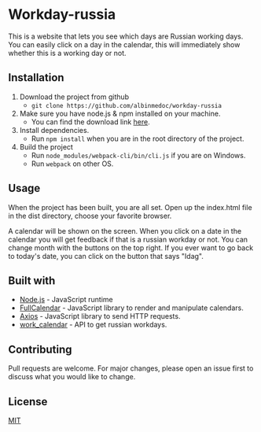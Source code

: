 # Workday-russia
This is a website that lets you see which days are Russian working days. You can easily click on a day in the calendar, this will immediately show whether this is a working day or not.

## Installation
1. Download the project from github
    * `git clone https://github.com/albinmedoc/workday-russia`
2. Make sure you have node.js & npm installed on your machine.
    * You can find the download link [here](https://nodejs.org/en/download/).
3. Install dependencies.
    * Run `npm install` when you are in the root directory of the project.
4. Build the project
    * Run `node_modules/webpack-cli/bin/cli.js` if you are on Windows.
    * Run `webpack` on other OS.
    
## Usage
When the project has been built, you are all set. Open up the index.html file in the dist directory, choose your favorite browser.

A calendar will be shown on the screen. When you click on a date in the calendar you will get feedback if that is a russian workday or not. You can change month with the buttons on the top right. If you ever want to go back to today's date, you can click on the button that says "Idag".

## Built with
* [Node.js](https://nodejs.org/) - JavaScript runtime
* [FullCalendar](https://fullcalendar.io/) - JavaScript library to render and manipulate calendars.
* [Axios](https://github.com/axios/axios) - JavaScript library to send HTTP requests.
* [work_calendar](https://github.com/egno/work-calendar) - API to get russian workdays.

## Contributing
Pull requests are welcome. For major changes, please open an issue first to discuss what you would like to change.

## License
[MIT](LICENSE)
